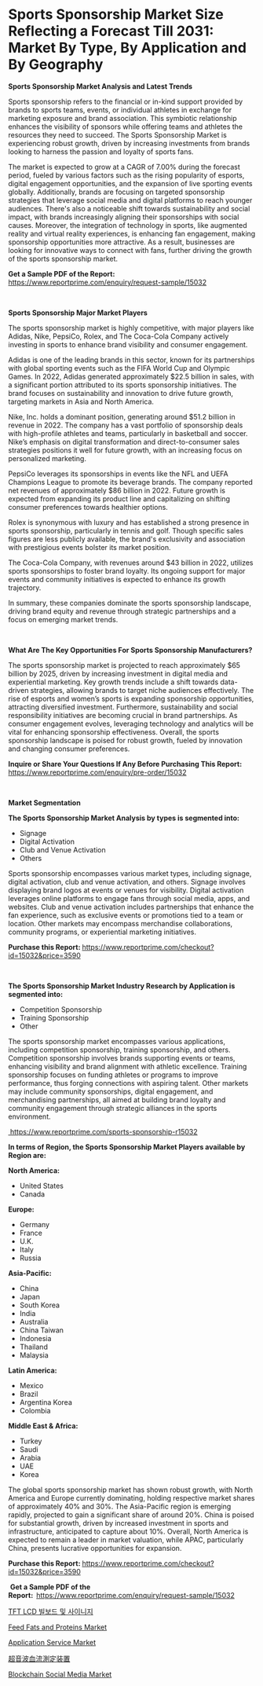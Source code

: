 <p><h1>Sports Sponsorship Market Size Reflecting a Forecast Till 2031: Market By Type, By Application and By Geography</h1></p><p><strong>Sports Sponsorship Market Analysis and Latest Trends</strong></p>
<p><p>Sports sponsorship refers to the financial or in-kind support provided by brands to sports teams, events, or individual athletes in exchange for marketing exposure and brand association. This symbiotic relationship enhances the visibility of sponsors while offering teams and athletes the resources they need to succeed. The Sports Sponsorship Market is experiencing robust growth, driven by increasing investments from brands looking to harness the passion and loyalty of sports fans.</p><p>The market is expected to grow at a CAGR of 7.00% during the forecast period, fueled by various factors such as the rising popularity of esports, digital engagement opportunities, and the expansion of live sporting events globally. Additionally, brands are focusing on targeted sponsorship strategies that leverage social media and digital platforms to reach younger audiences. There's also a noticeable shift towards sustainability and social impact, with brands increasingly aligning their sponsorships with social causes. Moreover, the integration of technology in sports, like augmented reality and virtual reality experiences, is enhancing fan engagement, making sponsorship opportunities more attractive. As a result, businesses are looking for innovative ways to connect with fans, further driving the growth of the sports sponsorship market.</p></p>
<p><strong>Get a Sample PDF of the Report:&nbsp;</strong> <a href="https://www.reportprime.com/enquiry/request-sample/15032">https://www.reportprime.com/enquiry/request-sample/15032</a></p>
<p>&nbsp;</p>
<p><strong>Sports Sponsorship Major Market Players</strong></p>
<p><p>The sports sponsorship market is highly competitive, with major players like Adidas, Nike, PepsiCo, Rolex, and The Coca-Cola Company actively investing in sports to enhance brand visibility and consumer engagement. </p><p>Adidas is one of the leading brands in this sector, known for its partnerships with global sporting events such as the FIFA World Cup and Olympic Games. In 2022, Adidas generated approximately $22.5 billion in sales, with a significant portion attributed to its sports sponsorship initiatives. The brand focuses on sustainability and innovation to drive future growth, targeting markets in Asia and North America.</p><p>Nike, Inc. holds a dominant position, generating around $51.2 billion in revenue in 2022. The company has a vast portfolio of sponsorship deals with high-profile athletes and teams, particularly in basketball and soccer. Nike’s emphasis on digital transformation and direct-to-consumer sales strategies positions it well for future growth, with an increasing focus on personalized marketing.</p><p>PepsiCo leverages its sponsorships in events like the NFL and UEFA Champions League to promote its beverage brands. The company reported net revenues of approximately $86 billion in 2022. Future growth is expected from expanding its product line and capitalizing on shifting consumer preferences towards healthier options.</p><p>Rolex is synonymous with luxury and has established a strong presence in sports sponsorship, particularly in tennis and golf. Though specific sales figures are less publicly available, the brand's exclusivity and association with prestigious events bolster its market position.</p><p>The Coca-Cola Company, with revenues around $43 billion in 2022, utilizes sports sponsorships to foster brand loyalty. Its ongoing support for major events and community initiatives is expected to enhance its growth trajectory.</p><p>In summary, these companies dominate the sports sponsorship landscape, driving brand equity and revenue through strategic partnerships and a focus on emerging market trends.</p></p>
<p>&nbsp;</p>
<p><strong>What Are The Key Opportunities For Sports Sponsorship Manufacturers?</strong></p>
<p><p>The sports sponsorship market is projected to reach approximately $65 billion by 2025, driven by increasing investment in digital media and experiential marketing. Key growth trends include a shift towards data-driven strategies, allowing brands to target niche audiences effectively. The rise of esports and women’s sports is expanding sponsorship opportunities, attracting diversified investment. Furthermore, sustainability and social responsibility initiatives are becoming crucial in brand partnerships. As consumer engagement evolves, leveraging technology and analytics will be vital for enhancing sponsorship effectiveness. Overall, the sports sponsorship landscape is poised for robust growth, fueled by innovation and changing consumer preferences.</p></p>
<p><strong>Inquire or Share Your Questions If Any Before Purchasing This Report:</strong> <a href="https://www.reportprime.com/enquiry/pre-order/15032">https://www.reportprime.com/enquiry/pre-order/15032</a></p>
<p>&nbsp;</p>
<p><strong>Market Segmentation</strong></p>
<p><strong>The Sports Sponsorship Market Analysis by types is segmented into:</strong></p>
<p><ul><li>Signage</li><li>Digital Activation</li><li>Club and Venue Activation</li><li>Others</li></ul></p>
<p><p>Sports sponsorship encompasses various market types, including signage, digital activation, club and venue activation, and others. Signage involves displaying brand logos at events or venues for visibility. Digital activation leverages online platforms to engage fans through social media, apps, and websites. Club and venue activation includes partnerships that enhance the fan experience, such as exclusive events or promotions tied to a team or location. Other markets may encompass merchandise collaborations, community programs, or experiential marketing initiatives.</p></p>
<p><strong>Purchase this Report:&nbsp;</strong><a href="https://www.reportprime.com/checkout?id=15032&price=3590">https://www.reportprime.com/checkout?id=15032&price=3590</a></p>
<p>&nbsp;</p>
<p><strong>The Sports Sponsorship Market Industry Research by Application is segmented into:</strong></p>
<p><ul><li>Competition Sponsorship</li><li>Training Sponsorship</li><li>Other</li></ul></p>
<p><p>The sports sponsorship market encompasses various applications, including competition sponsorship, training sponsorship, and others. Competition sponsorship involves brands supporting events or teams, enhancing visibility and brand alignment with athletic excellence. Training sponsorship focuses on funding athletes or programs to improve performance, thus forging connections with aspiring talent. Other markets may include community sponsorships, digital engagement, and merchandising partnerships, all aimed at building brand loyalty and community engagement through strategic alliances in the sports environment.</p></p>
<p><a href="https://www.reportprime.com/sports-sponsorship-r15032">&nbsp;https://www.reportprime.com/sports-sponsorship-r15032</a></p>
<p><strong>In terms of Region, the Sports Sponsorship Market Players available by Region are:</strong></p>
<p>
    <p> <strong> North America: </strong>
        <ul>
            <li>United States</li>
            <li>Canada</li>
        </ul>
        </p> 
    <p> <strong> Europe: </strong>
        <ul>
            <li>Germany</li>
            <li>France</li>
            <li>U.K.</li>
            <li>Italy</li>
            <li>Russia</li>
        </ul>
        </p> 
    <p> <strong> Asia-Pacific: </strong>
        <ul>
            <li>China</li>
            <li>Japan</li>
            <li>South Korea</li>
            <li>India</li>
            <li>Australia</li>
            <li>China Taiwan</li>
            <li>Indonesia</li>
            <li>Thailand</li>
            <li>Malaysia</li>
        </ul>
        </p> 
    <p> <strong> Latin America: </strong>
        <ul>
            <li>Mexico</li>
            <li>Brazil</li>
            <li>Argentina Korea</li>
            <li>Colombia</li>
        </ul>
        </p> 
    <p> <strong> Middle East & Africa: </strong>
        <ul>
            <li>Turkey</li>
            <li>Saudi</li>
            <li>Arabia</li>
            <li>UAE</li>
            <li>Korea</li>
        </ul>
    </p>
    </p>
<p><p>The global sports sponsorship market has shown robust growth, with North America and Europe currently dominating, holding respective market shares of approximately 40% and 30%. The Asia-Pacific region is emerging rapidly, projected to gain a significant share of around 20%. China is poised for substantial growth, driven by increased investment in sports and infrastructure, anticipated to capture about 10%. Overall, North America is expected to remain a leader in market valuation, while APAC, particularly China, presents lucrative opportunities for expansion.</p></p>
<p><strong>Purchase this Report: </strong><a href="https://www.reportprime.com/checkout?id=15032&price=3590">https://www.reportprime.com/checkout?id=15032&price=3590</a></p>
<p>&nbsp;<strong>Get a Sample PDF of the Report:&nbsp;&nbsp;</strong><a href="https://www.reportprime.com/enquiry/request-sample/15032">https://www.reportprime.com/enquiry/request-sample/15032</a></p>
<p><strong></strong></p>
<p><p><a href="https://medium.com/@sskccayi85/tft-lcd-billboards-and-signage-market-%EC%9D%98-%EA%B8%80%EB%A1%9C%EB%B2%8C-%EC%8B%9C%EC%9E%A5-%EA%B0%9C%EC%9A%94%EB%8A%94-%EC%A0%84-%EC%84%B8%EA%B3%84-%EB%B0%8F-%EC%A3%BC%EC%9A%94-%EC%8B%9C%EC%9E%A5%EC%9D%98-%EC%82%B0%EC%97%85%EC%97%90-%EC%98%81%ED%96%A5%EC%9D%84-%EB%AF%B8%EC%B9%98%EB%8A%94-%EC%A3%BC%EC%9A%94-%ED%8A%B8%EB%A0%8C%EB%93%9C%EC%97%90-%EB%8C%80%ED%95%9C-%EB%8F%85%ED%8A%B9%ED%95%9C-%EA%B4%80%EC%A0%90%EC%9D%84-c4796e8b18b3?postPublishedType=initial">TFT LCD 빌보드 및 사이니지</a></p><p><a href="https://issuu.com/reportprime-2/docs/feed-fats-and-proteins-market-size-_30480a5ef318b1">Feed Fats and Proteins Market</a></p><p><a href="https://github.com/CarolynWatkins697/Market-Research-Report-List-1/blob/main/application-service-market.md">Application Service Market</a></p><p><a href="https://medium.com/@hattietromp/ultrasound-blood-flow-measurement-device-market-%E3%81%AF-%E3%82%B3%E3%82%B9%E3%83%88%E7%AE%A1%E7%90%86%E3%81%A8%E5%8A%B9%E7%8E%87%E5%90%91%E4%B8%8A%E3%82%92%E5%84%AA%E5%85%88%E3%81%97%E3%81%BE%E3%81%99-1eae3d95a167">超音波血流測定装置</a></p><p><a href="https://www.linkedin.com/pulse/global-blockchain-social-media-market-status-2024-2031-forecast-pp3ac?trackingId=BXTYebgVTeyeF%2BTgqje%2Fvw%3D%3D">Blockchain Social Media Market</a></p></p>